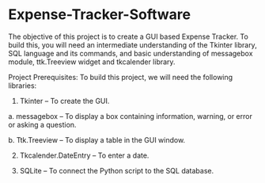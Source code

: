# Expense-Tracker-Software

The objective of this project is to create a GUI based Expense Tracker. To build this, you will need an intermediate understanding of the Tkinter library, SQL language and its commands, and basic understanding of messagebox module, ttk.Treeview widget and tkcalender library.

Project Prerequisites:
To build this project, we will need the following libraries:

1. Tkinter – To create the GUI.

a. messagebox – To display a box containing information, warning, or error or asking a question.

b. Ttk.Treeview – To display a table in the GUI window.

2. Tkcalender.DateEntry – To enter a date.

3. SQLite – To connect the Python script to the SQL database.

